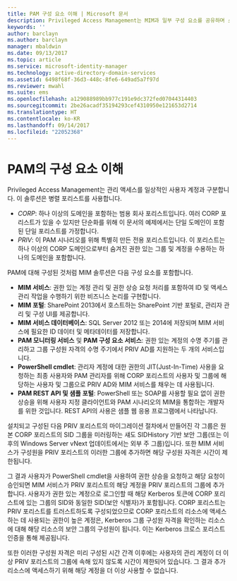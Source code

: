 ```yaml
---
title: PAM 구성 요소 이해 | Microsoft 문서
description: Privileged Access Management는 MIM과 일부 구성 요소를 공유하며 소수의 자체 구성 요소가 있습니다. 이러한 구성 요소가 함께 어떻게 작동되는지 알아봅니다.
keywords: ''
author: barclayn
ms.author: barclayn
manager: mbaldwin
ms.date: 09/13/2017
ms.topic: article
ms.service: microsoft-identity-manager
ms.technology: active-directory-domain-services
ms.assetid: 6498f68f-36d3-448c-8fe6-649ad5a7f97d
ms.reviewer: mwahl
ms.suite: ems
ms.openlocfilehash: a129088989bb977c191e9dc372fed07044314403
ms.sourcegitcommit: 2be26acadf35194293cef4310950e121653d2714
ms.translationtype: HT
ms.contentlocale: ko-KR
ms.lasthandoff: 09/14/2017
ms.locfileid: "22052368"
---
```

# <a name="understand-the-components-of-pam"></a>PAM의 구성 요소 이해

Privileged Access Management는 관리 액세스를 일상적인 사용자 계정과 구분합니다. 이 솔루션은 병렬 포리스트를 사용합니다.

- *CORP*: 하나 이상의 도메인을 포함하는 범용 회사 포리스트입니다. 여러 CORP 포리스트가 있을 수 있지만 단순화를 위해 이 문서의 예제에서는 단일 도메인이 포함된 단일 포리스트를 가정합니다.  
- *PRIV*: 이 PAM 시나리오를 위해 특별히 만든 전용 포리스트입니다. 이 포리스트는 하나 이상의 CORP 도메인으로부터 숨겨진 권한 있는 그룹 및 계정을 수용하는 하나의 도메인을 포함합니다.

PAM에 대해 구성된 것처럼 MIM 솔루션은 다음 구성 요소를 포함합니다.  

- **MIM 서비스**: 권한 있는 계정 관리 및 권한 상승 요청 처리를 포함하여 ID 및 액세스 관리 작업을 수행하기 위한 비즈니스 논리를 구현합니다.
- **MIM 포털**: SharePoint 2013에서 호스트하는 SharePoint 기반 포털로, 관리자 관리 및 구성 UI를 제공합니다.
- **MIM 서비스 데이터베이스**: SQL Server 2012 또는 2014에 저장되며 MIM 서비스에 필요한 ID 데이터 및 메타데이터를 저장합니다.
- **PAM 모니터링 서비스** 및 **PAM 구성 요소 서비스**: 권한 있는 계정의 수명 주기를 관리하고 그룹 구성원 자격의 수명 주기에서 PRIV AD를 지원하는 두 개의 서비스입니다.
- **PowerShell cmdlet**: 관리자 계정에 대한 권한의 JIT(Just-In-Time) 사용을 요청하는 최종 사용자와 PAM 관리자를 위해 CORP 포리스트의 사용자 및 그룹에 해당하는 사용자 및 그룹으로 PRIV AD와 MIM 서비스를 채우는 데 사용됩니다.
- **PAM REST API 및 샘플 포털**: PowerShell 또는 SOAP를 사용할 필요 없이 권한 상승을 위해 사용자 지정 클라이언트와 PAM 시나리오의 MIM을 통합하는 개발자를 위한 것입니다. REST API의 사용은 샘플 웹 응용 프로그램에서 나타납니다.

설치되고 구성된 다음 PRIV 포리스트의 마이그레이션 절차에서 만들어진 각 그룹은 원본 CORP 포리스트의 SID 그룹을 미러링하는 섀도 SIDHistory 기반 보안 그룹(또는 이후의 Windows Server vNext 업데이트에서는 외부 주 그룹)입니다. 또한 MIM 서비스가 구성원을 PRIV 포리스트의 이러한 그룹에 추가하면 해당 구성원 자격은 시간이 제한됩니다.

그 결과 사용자가 PowerShell cmdlet을 사용하여 권한 상승을 요청하고 해당 요청이 승인되면 MIM 서비스가 PRIV 포리스트의 해당 계정을 PRIV 포리스트의 그룹에 추가합니다. 사용자가 권한 있는 계정으로 로그인할 때 해당 Kerberos 토큰에 CORP 포리스트에 있는 그룹의 SID와 동일한 SID(보안 식별자)가 포함됩니다. CORP 포리스트는 PRIV 포리스트를 트러스트하도록 구성되었으므로 CORP 포리스트의 리소스에 액세스하는 데 사용되는 권한이 높은 계정은, Kerberos 그룹 구성원 자격을 확인하는 리소스에 대해 해당 리소스의 보안 그룹의 구성원이 됩니다. 이는 Kerberos 크로스 포리스트 인증을 통해 제공됩니다.

또한 이러한 구성원 자격은 미리 구성된 시간 간격 이후에는 사용자의 관리 계정이 더 이상 PRIV 포리스트의 그룹에 속해 있지 않도록 시간이 제한되어 있습니다. 그 결과 추가 리소스에 액세스하기 위해 해당 계정을 더 이상 사용할 수 없습니다.
